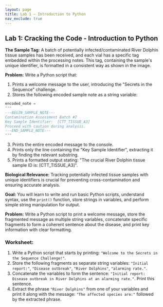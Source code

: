 ```yaml
---
layout: page
title: Lab 1 – Introduction to Python
nav_exclude: true
---
```


## Lab 1: Cracking the Code - Introduction to Python

**The Sample Tag:** A batch of potentially infected/contaminated River Dolphin tissue samples has been received, and each vial has a specific tag embedded within the processing notes. This tag, containing the sample's unique identifier, is formatted in a consistent way as shown in the image.

**Problem:** Write a Python script that:
1. Prints a welcome message to the user, introducing the "Secrets in the Sequence" challenge.
2. Stores the following encoded sample note as a string variable:

```python
encoded_note = 
"""
---BEGIN_SAMPLE_NOTE---
Contamination Assessment Batch #7
Key Sample Identifier:  [CTT_TISSUE_A3]
Proceed with caution during analysis.
---END_SAMPLE_NOTE---
"""
```

3. Prints the entire encoded message to the console.
4. Prints only the line containing the "Key Sample Identifier", extracting it by finding the relevant substring.
5. Prints a formatted output stating: "The crucial River Dolphin tissue sample ID is: [CTT_TISSUE_A3]".

**Biological Relevance:** Tracking potentially infected tissue samples with unique identifiers is crucial for preventing cross-contamination and ensuring accurate analysis.

**Goal:** You will learn to write and run basic Python scripts, understand syntax, use the `print()` function, store strings in variables, and perform simple string manipulation for output.

**Problem:** Write a Python script to print a welcome message, store the fragmented message as multiple string variables, concatenate specific fragments to form a coherent sentence about the disease, and print key information with clear formatting.

### Worksheet:
1. Write a Python script that starts by printing: `"Welcome to the Secrets in the Sequence Challenge!"`.
2. Store the following fragments as separate string variables: `"Initial report:"`, `"Disease outbreak"`, `"River Dolphins"`, `"alarming rate."`.
3. Concatenate the variables to form the sentence: `"Initial report: Disease outbreak in River Dolphins at an alarming rate."`. Print this sentence.
4. Extract the phrase `"River Dolphins"` from one of your variables and print it along with the message: `"The affected species are:"` followed by the extracted phrase.
```